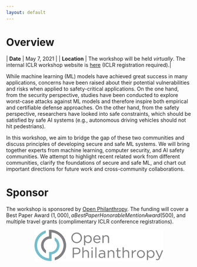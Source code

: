 ```yaml
---
layout: default
---
```



# Overview

| **Date** | May 7, 2021 |
| **Location** | The workshop will be held *virtually*. The internal ICLR workshop website is [here](https://iclr.cc/virtual/2021/workshop/2127) (ICLR registration required).|


While machine learning (ML) models have achieved great success in many applications, concerns have been raised about their potential vulnerabilities and risks when applied to safety-critical applications. On the one hand, from the security perspective, studies have been conducted to explore worst-case attacks against ML models and therefore inspire both empirical and certifiable defense approaches. On the other hand, from the safety perspective, researchers have looked into safe constraints, which should be satisfied by safe AI systems (e.g., autonomous driving vehicles should not hit pedestrians).

In this workshop, we aim to bridge the gap of these two communities and discuss principles of developing secure and safe ML systems. We will bring together experts from machine learning, computer security, and AI safety communities. We attempt to highlight recent related work from different communities, clarify the foundations of secure and safe ML, and chart out important directions for future work and cross-community collaborations.

# Sponsor

The workshop is sponsored by [Open Philanthropy](https://www.openphilanthropy.org/). The funding will cover a Best Paper Award ($1,000), a Best Paper Honorable Mention Award ($500), and multiple travel grants (complimentary ICLR conference registrations).

<p align="center">
	<img src="./assets/images/OpenPhil.png" alt="Open Phil" width="350"/>
</p>